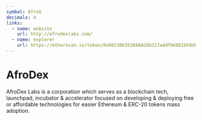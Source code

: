 ```yaml
---
symbol: AfroX
decimals: 4
links:
  - name: website
    url: http://afrodexlabs.com/
  - name: explorer
    url: https://etherscan.io/token/0x08130635368AA28b217a4dfb68E1bF8dC525621C
---
```


# AfroDex

AfroDex Labs is a corporation which serves as a blockchain tech, launchpad, incubator & accelerator focused on developing & deploying free or affordable technologies for easier Ethereum & ERC-20 tokens mass adoption.
